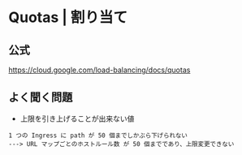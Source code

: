 # Quotas | 割り当て


## 公式

https://cloud.google.com/load-balancing/docs/quotas

## よく聞く問題

+ 上限を引き上げることが出来ない値

```
1 つの Ingress に path が 50 個までしかぶら下げられない
---> URL マップごとのホストルール数 が 50 個までであり、上限変更できない
```